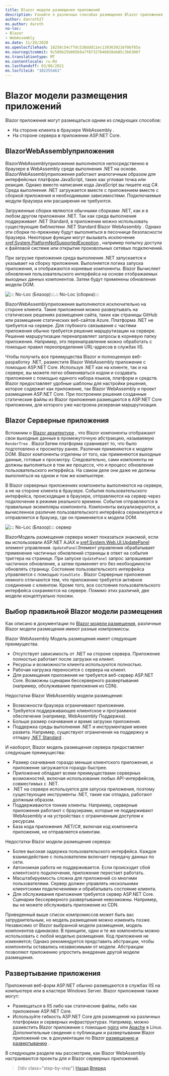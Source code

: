 ```yaml
---
title: Blazor модели размещения приложений
description: Узнайте о различных способах размещения Blazor приложения, включая в браузере WebAssembly или на сервере.
author: danroth27
ms.author: daroth
no-loc:
- Blazor
- WebAssembly
ms.date: 11/20/2020
ms.openlocfilehash: 18258c54cffdc538ddd11ec1393639216f86f85a
ms.sourcegitcommit: 9c589b25b005b9a7f87327646020eb85c3b6306f
ms.translationtype: MT
ms.contentlocale: ru-RU
ms.lasthandoff: 03/06/2021
ms.locfileid: "102255461"
---
```

# <a name="blazor-app-hosting-models"></a>Blazor модели размещения приложений

Blazor приложения могут размещаться одним из следующих способов:

- На стороне клиента в браузере WebAssembly .
- На стороне сервера в приложении ASP.NET Core.

## <a name="blazor-webassembly-apps"></a>BlazorWebAssemblyприложения

BlazorWebAssemblyприложения выполняются непосредственно в браузере в WebAssembly среде выполнения .NET на основе. BlazorWebAssemblyприложения работают аналогичным образом для интерфейсных платформ JavaScript, таких как угловая точка или реакция. Однако вместо написания кода JavaScript вы пишете код C#. Среда выполнения .NET загружается вместе с приложением вместе с сборкой приложения и необходимыми зависимостями. Подключаемые модули браузера или расширения не требуются.

Загруженные сборки являются обычными сборками .NET, как и в любом другом приложении .NET. Так как среда выполнения поддерживает .NET Standard, в приложении можно использовать существующие библиотеки .NET Standard Blazor WebAssembly . Однако эти сборки по-прежнему будут выполняться в песочнице безопасности браузера. Некоторые функции могут вызывать исключение <xref:System.PlatformNotSupportedException> , например попытку доступа к файловой системе или открытие произвольных сетевых подключений.

При загрузке приложения среда выполнения .NET запускается и указывает на сборку приложения. Выполняется логика запуска приложения, и отображаются корневые компоненты. Blazor Вычисляет обновления пользовательского интерфейса на основе отображаемых выходных данных компонентов. Затем будут применены обновления модели DOM.

![::: No-Loc (Блазор):::.:: No-Loc (сборка):::](media/hosting-models/blazor-webassembly.png)

BlazorWebAssemblyприложения выполняются исключительно на стороне клиента. Такие приложения можно развертывать на статических решениях размещения сайта, таких как страницы GitHub или размещение статических веб-сайтов Azure. Платформа .NET не требуется на сервере. Для глубокого связывания с частями приложения обычно требуется решение маршрутизации на сервере. Решение маршрутизации перенаправляет запросы в корневую папку приложения. Например, это перенаправление можно обработать с помощью правил переопределения URL-адресов в службах IIS.

Чтобы получить все преимущества Blazor и полноценную веб-разработку .NET, разместите Blazor WebAssembly приложение с помощью ASP.NET Core. Используя .NET как на клиенте, так и на сервере, вы можете легко обмениваться кодом и создавать приложения с помощью единого набора языков, платформ и средств. Blazor предоставляет удобные шаблоны для настройки решения, которое содержит как приложение, так Blazor WebAssembly и проект размещения ASP.NET Core. При построении решения созданные статические файлы из Blazor приложения размещаются в ASP.NET Core приложении, для которого уже настроена резервная маршрутизация.

## <a name="blazor-server-apps"></a>Blazor Серверные приложения

Вспомним о [ Blazor архитектуре](architecture-comparison.md#blazor) , что Blazor компоненты отображают свои выходные данные в промежуточную абстракцию, называемую `RenderTree` . BlazorЗатем платформа сравнивает то, что было подготовлено к просмотру ранее. Различия применяются к модели DOM. Blazor компоненты отделены от того, как применяются выходные данные, готовые к просмотру. Следовательно, сами компоненты не должны выполняться в том же процессе, что и процесс обновления пользовательского интерфейса. На самом деле они даже не должны выполняться на одном и том же компьютере.

В Blazor серверных приложениях компоненты выполняются на сервере, а не на стороне клиента в браузере. События пользовательского интерфейса, происходящие в браузере, отправляются на сервер через подключение в режиме реального времени. События отправляются в правильные экземпляры компонента. Компоненты визуализируются, а вычисленное различие пользовательского интерфейса сериализуется и отправляется в браузер, где он применяется к модели DOM.

![::: No-Loc (Блазор)::: сервер](media/hosting-models/blazor-server.png)

BlazorМодель размещения сервера может показаться знакомой, если вы использовали ASP.NET AJAX и <xref:System.Web.UI.UpdatePanel> элемент управления. `UpdatePanel`Элемент управления обрабатывает применение частичных обновлений страницы в ответ на события триггера на странице. При запуске `UpdatePanel` запрос запрашивает частичное обновление, а затем применяет его без необходимости обновлять страницу. Состояние пользовательского интерфейса управляется с помощью `ViewState` . Blazor Серверные приложения немного отличаются тем, что приложению требуется активное соединение с клиентом. Кроме того, все состояния пользовательского интерфейса сохраняются на сервере. Помимо этих различий, две модели концептуально похожи.

## <a name="how-to-choose-the-right-blazor-hosting-model"></a>Выбор правильной Blazor модели размещения

Как описано в документации по [ Blazor модели размещения](/aspnet/core/blazor/hosting-models), различные Blazor модели размещения имеют разные компромиссы.

Blazor WebAssembly Модель размещения имеет следующие преимущества.

- Отсутствует зависимость от .NET на стороне сервера. Приложение полностью работает после загрузки на клиент.
- Ресурсы и возможности клиента используются полностью.
- Рабочая нагрузка переносится с сервера на клиент.
- Для размещения приложения не требуется веб-сервер ASP.NET Core. Возможны сценарии бессерверного развертывания (например, обслуживание приложения из CDN).

Недостатки Blazor WebAssembly модели размещения:

- Возможности браузера ограничивают приложение.
- Требуется поддерживающее клиентское и программное обеспечение (например, WebAssembly Поддержка).
- Больше размер скачивания и время загрузки приложения.
- Поддержка среды выполнения .NET и инструментария менее развита. Например, существуют ограничения на поддержку и отладку [.NET Standard](../../standard/net-standard.md) .

И наоборот, Blazor модель размещения сервера предоставляет следующие преимущества:

- Размер скачивания гораздо меньше клиентского приложения, и приложение загружается гораздо быстрее.
- Приложение обладает всеми преимуществами серверных возможностей, включая использование любых API-интерфейсов, совместимых с .NET.
- .NET на сервере используется для запуска приложения, поэтому существующие инструменты .NET, такие как отладка, работают должным образом.
- Поддерживаются тонкие клиенты. Например, серверные приложения работают с браузерами, которые не поддерживают WebAssembly и на устройствах с ограниченным доступом к ресурсам.
- База кода приложения .NET/C#, включая код компонента приложения, не отправляется клиентам.

Недостатки Blazor модели размещения сервера:

- Более высокая задержка пользовательского интерфейса. Каждое взаимодействие с пользователем включает передачу данных по сети.
- Автономная работа не поддерживается. Если происходит сбой клиентского подключения, приложение перестает работать.
- Масштабируемость сложна для приложений со многими пользователями. Сервер должен управлять несколькими клиентскими подключениями и обрабатывать состояние клиента.
- Для обслуживания приложения требуется сервер ASP.NET Core. Сценарии бессерверного развертывания невозможны. Например, вы не можете обслуживать приложение из CDN.

Приведенный выше список компромиссов может быть вас затруднительным, но модель размещения можно изменить позже. Независимо от Blazor выбранной модели размещения, модель компонентов *одинакова*. В принципе, одни и те же компоненты можно использовать с любой моделью размещения. Код приложения не изменяется; Однако рекомендуется представить абстракции, чтобы компоненты оставались независимыми от модели. Абстракции позволяют приложению упростить внедрение другой модели размещения.

## <a name="deploy-your-app"></a>Развертывание приложения

Приложения веб-форм ASP.NET обычно размещаются в службах IIS на компьютере или в кластере Windows Server. Blazor приложения также могут:

- Размещаться в IIS либо как статические файлы, либо как приложение ASP.NET Core.
- Используйте гибкость ASP.NET Core для размещения на различных платформах и серверных инфраструктурах. Например, можно разместить Blazor приложение с помощью [nginx](/aspnet/core/host-and-deploy/linux-nginx) или [Apache](/aspnet/core/host-and-deploy/linux-apache) в Linux. Дополнительные сведения о публикации и развертывании Blazor приложений см. в документации по Blazor [размещению и развертыванию](/aspnet/core/host-and-deploy/blazor/) .

В следующем разделе мы рассмотрим, как Blazor WebAssembly настраиваются проекты для и Blazor серверных приложений.

>[!div class="step-by-step"]
>[Назад](architecture-comparison.md)
>[Вперед](project-structure.md)
